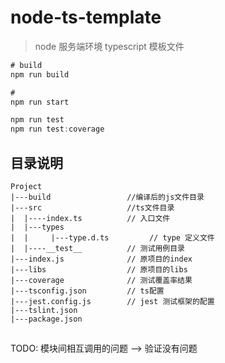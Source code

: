# node-ts-template

> node 服务端环境 typescript 模板文件


```js
# build
npm run build

# 
npm run start

npm run test
npm run test:coverage

```

## 目录说明

```
Project
|---build                 //编译后的js文件目录
|---src                   //ts文件目录
|  |----index.ts          // 入口文件
|  |---types                
|  |     |---type.d.ts         // type 定义文件
|  |----__test__          // 测试用例目录
|---index.js              // 原项目的index
|---libs                  // 原项目的libs
|---coverage              // 测试覆盖率结果
|---tsconfig.json         // ts配置
|---jest.config.js        // jest 测试框架的配置
|---tslint.json      
|---package.json        
```

## 
TODO: 模块间相互调用的问题 --> 验证没有问题
